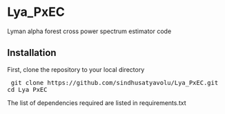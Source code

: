 # Lya_PxEC
Lyman alpha forest cross power spectrum estimator code 

## Installation

First, clone the repository to your local directory

<pre> git clone https://github.com/sindhusatyavolu/Lya_PxEC.git 
cd Lya_PxEC </pre>

The list of dependencies required are listed in requirements.txt